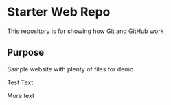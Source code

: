 # Starter Web Repo

This repository is for showing how Git and GitHub work

## Purpose

Sample website with plenty of files for demo

Test Text

More text